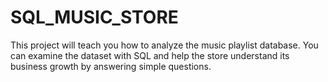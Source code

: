# SQL_MUSIC_STORE
This project will teach you how to analyze the music playlist database. You can examine the dataset with SQL and help the store understand its business growth by answering simple questions.
